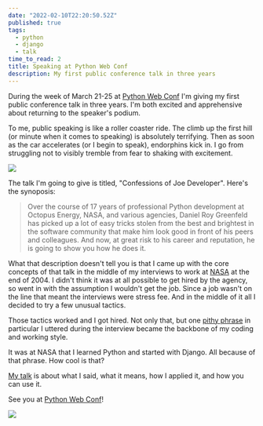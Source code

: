 ```yaml
---
date: "2022-02-10T22:20:50.52Z"
published: true
tags:
  - python
  - django
  - talk
time_to_read: 2
title: Speaking at Python Web Conf
description: My first public conference talk in three years
---
```


During the week of March 21-25 at [Python Web Conf](https://2022.pythonwebconf.com) I'm giving my first public conference talk in three years. I'm both excited and apprehensive about returning to the speaker's podium.

To me, public speaking is like a roller coaster ride. The climb up the first hill (or minute when it comes to speaking) is absolutely terrifying. Then as soon as the car accelerates (or I begin to speak), endorphins kick in. I go from struggling not to visibly tremble from fear to shaking with excitement.

[![](/images/PWC2022-daniel-roy-greenfeld.png)](https://2022.pythonwebconf.com/presentations/confessions-of-joe-developer)

The talk I'm going to give is titled, "Confessions of Joe Developer". Here's the synoposis: 

> Over the course of 17 years of professional Python development at Octopus Energy, NASA, and various agencies, Daniel Roy Greenfeld has picked up a lot of easy tricks stolen from the best and brightest in the software community that make him look good in front of his peers and colleagues. And now, at great risk to his career and reputation, he is going to show you how he does it.

What that description doesn't tell you is that I came up with the core concepts of that talk in the middle of my interviews to work at [NASA](https://www.nasa.gov/) at the end of 2004. I didn't think it was at all possible to get hired by the agency, so went in with the assumption I wouldn't get the job. Since a job wasn't on the line that meant the interviews were stress fee. And in the middle of it all I decided to try a few unusual tactics. 

Those tactics worked and I got hired. Not only that, but one [pithy phrase](https://www.vocabulary.com/dictionary/pithy) in particular I uttered during the interview became the backbone of my coding and working style.

It was at NASA that I learned Python and started with Django. All because of that phrase. How cool is that?

[My talk](https://2022.pythonwebconf.com/presentations/confessions-of-joe-developer) is about what I said, what it means, how I applied it, and how you can use it.

See you at [Python Web Conf](https://2022.pythonwebconf.com)!

[![](/images/2022.pythonwebconf.png)](https://2022.pythonwebconf.com)